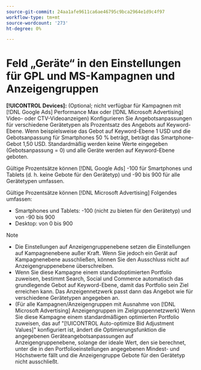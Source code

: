 ```yaml
---
source-git-commit: 24aa1afe9611ca6ae46795c9bca2964e1d9c4f97
workflow-type: tm+mt
source-wordcount: '273'
ht-degree: 0%

---
```

# Feld „Geräte“ in den Einstellungen für GPL und MS-Kampagnen und Anzeigengruppen

**[!UICONTROL Devices]:** (Optional; nicht verfügbar für Kampagnen mit [!DNL Google Ads] Performance Max oder [!DNL Microsoft Advertising] Video- oder CTV-Videoanzeigen) Konfigurieren Sie Angebotsanpassungen für verschiedene Gerätetypen als Prozentsatz des Angebots auf Keyword-Ebene. Wenn beispielsweise das Gebot auf Keyword-Ebene 1 USD und die Gebotsanpassung für Smartphones 50 % beträgt, beträgt das Smartphone-Gebot 1,50 USD. Standardmäßig werden keine Werte eingegeben (Gebotsanpassung = 0) und alle Geräte werden auf Keyword-Ebene geboten.

Gültige Prozentsätze können [!DNL Google Ads] -100 für Smartphones und Tablets (d. h. keine Gebote für den Gerätetyp) und -90 bis 900 für alle Gerätetypen umfassen.

Gültige Prozentsätze können [!DNL Microsoft Advertising] Folgendes umfassen:

* Smartphones und Tablets: -100 (nicht zu bieten für den Gerätetyp) und von -90 bis 900
* Desktop: von 0 bis 900

>[!NOTE]
>* Die Einstellungen auf Anzeigengruppenebene setzen die Einstellungen auf Kampagnenebene außer Kraft. Wenn Sie jedoch ein Gerät auf Kampagnenebene ausschließen, können Sie den Ausschluss nicht auf Anzeigengruppenebene überschreiben.
>* Wenn Sie diese Kampagne einem standardoptimierten Portfolio zuweisen, bestimmt Search, Social und Commerce automatisch das grundlegende Gebot auf Keyword-Ebene, damit das Portfolio sein Ziel erreichen kann. Das Anzeigennetzwerk passt dann das Angebot wie für verschiedene Gerätetypen angegeben an.
>* (Für alle Kampagnen/Anzeigengruppen mit Ausnahme von [!DNL Microsoft Advertising] Anzeigengruppen im Zielgruppennetzwerk) Wenn Sie diese Kampagne einem standardmäßigen optimierten Portfolio zuweisen, das auf &quot;[!UICONTROL Auto-optimize Bid Adjustment Values]&quot; konfiguriert ist, ändert die Optimierungsfunktion die angegebenen Geräteangebotsanpassungen auf Anzeigengruppenebene, solange der ideale Wert, den sie berechnet, unter die in den Portfolioeinstellungen angegebenen Mindest- und Höchstwerte fällt und die Anzeigengruppe Gebote für den Gerätetyp nicht ausschließt.

